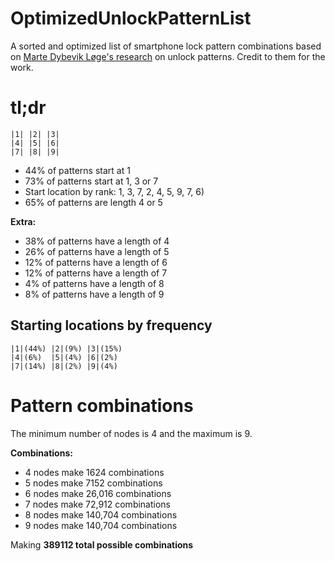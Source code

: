 # OptimizedUnlockPatternList
A sorted and optimized list of smartphone lock pattern combinations based on [Marte Dybevik Løge's research](https://ntnuopen.ntnu.no/ntnu-xmlui/handle/11250/2380967) on unlock patterns. Credit to them for the work.

# tl;dr

```
|1| |2| |3|
|4| |5| |6|
|7| |8| |9|

```

* 44% of patterns start at 1
* 73% of patterns start at 1, 3 or 7
* Start location by rank: 1, 3, 7, 2, 4, 5, 9, 7, 6)
* 65% of patterns are length 4 or 5

**Extra:**
* 38% of patterns have a length of 4
* 26% of patterns have a length of 5
* 12% of patterns have a length of 6
* 12% of patterns have a length of 7
* 4% of patterns have a length of 8
* 8% of patterns have a length of 9

## Starting locations by frequency
```
|1|(44%) |2|(9%) |3|(15%)
|4|(6%)  |5|(4%) |6|(2%)
|7|(14%) |8|(2%) |9|(4%)

```

# Pattern combinations
The minimum number of nodes is 4 and the maximum is 9.

**Combinations:**
* 4 nodes make 1624 combinations
* 5 nodes make 7152 combinations
* 6 nodes make 26,016 combinations
* 7 nodes make 72,912 combinations
* 8 nodes make 140,704 combinations
* 9 nodes make 140,704 combinations

Making **389112 total possible combinations**


